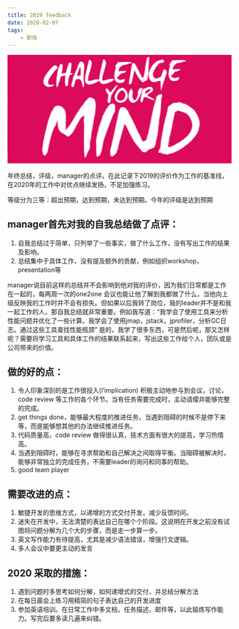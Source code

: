 ```yaml
---
title: 2019 feedback
date: 2020-02-07
tags: 
	- 职场
---
```


![2019-feedback](/images/2019-feedback.png)

年终总结，评级，manager的点评。在此记录下2019的评价作为工作的基准线，在2020年的工作中对优点继续发扬，不足加强练习。

等级分为三等：超出预期，达到预期，未达到预期。今年的评级是达到预期

## manager首先对我的自我总结做了点评：

1. 自我总结过于简单，只列举了一些事实，做了什么工作，没有写出工作的结果及影响。
2. 总结集中于具体工作，没有提及额外的贡献，例如组织workshop，presentation等

manager说目前这样的总结并不会影响到他对我的评价，因为我们日常都是工作在一起的，每两周一次的one2one  会议也能让他了解到我都做了什么，当他向上级反映我的工作时并不会有损失。但如果以后我转了岗位，我的leader并不是和我一起工作的人，那自我总结就非常重要。例如我写道：“我学会了使用工具来分析性能问题并优化了一些计算。我学会了使用jmap，jstack，jprofiler，分析GC日志。通过这些工具查找性能瓶颈” 是的，我学了很多东西，可是然后呢，那又怎样呢？需要将学习工具和具体工作的结果联系起来，写出这些工作给个人，团队或是公司带来的价值。

## 做的好的点：

1. 令人印象深刻的是工作很投入(l’implication) 积极主动地参与到会议，讨论，code review 等工作的各个环节。当有任务需要完成时，主动请缨并能够完整的完成。
2. get things done，能够最大程度的推进任务，当遇到阻碍的时候不是停下来等，而是能够想其他的办法继续推进任务。
3. 代码质量高，code review 做得很认真，技术方面有很大的提高，学习热情高。
4. 当遇到阻碍时，能够在寻求帮助和自己解决之间取得平衡。当阻碍被解决时，能够非常独立的完成任务，不需要leader的询问和同事的帮助。
5. good team player

## 需要改进的点：

1. 敏捷开发的思维方式，以递增的方式交付开发，减少反馈时间。
2. 迷失在开发中，无法清楚的表达自己在哪个个阶段。这说明在开发之前没有试图将问题分解为几个大的步骤，而是走一步算一步。
3. 英文写作能力有待提高，尤其是减少语法错误，增强行文逻辑。
4. 多人会议中要更主动的发言

## 2020 采取的措施：

1. 遇到问题时多思考如何分解，如何递增式的交付，并总结分解方法
2. 在每日晨会上练习用精简的句子表达自己的开发进度
3. 参加英语培训。在日常工作中多文档，任务描述，邮件等，以此锻炼写作能力。写完后要多读几遍来纠错。